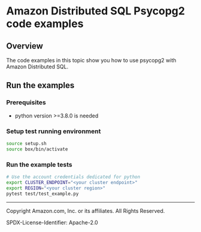 # Amazon Distributed SQL Psycopg2 code examples

## Overview

The code examples in this topic show you how to use psycopg2 with Amazon Distributed SQL. 

## Run the examples

### Prerequisites

* python version >=3.8.0 is needed

### Setup test running environment 

```sh
source setup.sh
source box/bin/activate
```

### Run the example tests

```sh
# Use the account credentials dedicated for python
export CLUSTER_ENDPOINT="<your cluster endpoint>"
export REGION="<your cluster region>"
pytest test/test_example.py
```

---

Copyright Amazon.com, Inc. or its affiliates. All Rights Reserved. 

SPDX-License-Identifier: Apache-2.0
